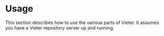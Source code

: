 # Usage

This section describes how to use the various parts of Vieter. It assumes you
have a Vieter repository server up and running.
